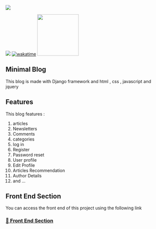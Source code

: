 <img src="https://github.com/rzashakeri/blog/blob/f2d2017ffbc5351d1736ecd276aeb1bbe5e40f17/COVER.svg"/>

<img src="https://img.shields.io/badge/Django-092E20?style=default&logo=django&logoColor=white"/> [![wakatime](https://wakatime.com/badge/user/3eaffb46-33fb-4b13-a194-09adc9f8b4c6/project/900cbe9f-7a39-46b3-94b9-506a6c10ee1d.svg)](https://wakatime.com/badge/user/3eaffb46-33fb-4b13-a194-09adc9f8b4c6/project/900cbe9f-7a39-46b3-94b9-506a6c10ee1d) <img src="http://ForTheBadge.com/images/badges/made-with-python.svg" width="135px"/>

Minimal Blog
----------

This blog is made with Django framework and html , css , javascript and jquery

## Features

This blog features :

1. articles
2. Newsletters
3. Comments
4. categories
5. log in
6. Register
7. Password reset
8. User profile
9. Edit Profile
10. Articles Recommendation
11. Author Details
12. and ...

## Front End Section

You can access the front end of this project using the following link

### [🔗 Front End Section](https://github.com/rzashakeri/blog-front-end)    
